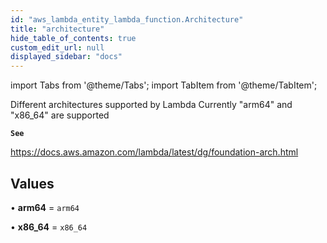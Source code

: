 ```yaml
---
id: "aws_lambda_entity_lambda_function.Architecture"
title: "architecture"
hide_table_of_contents: true
custom_edit_url: null
displayed_sidebar: "docs"
---
```


import Tabs from '@theme/Tabs';
import TabItem from '@theme/TabItem';

Different architectures supported by Lambda
Currently "arm64" and "x86_64" are supported

**`See`**

https://docs.aws.amazon.com/lambda/latest/dg/foundation-arch.html

## Values

• **arm64** = `arm64`

• **x86\_64** = `x86_64`
